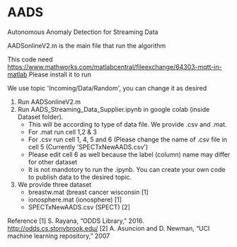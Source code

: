 # AADS
Autonomous Anomaly Detection for Streaming Data

AADSonlineV2.m is the main file that run the algorithm

This code need
https://www.mathworks.com/matlabcentral/fileexchange/64303-mqtt-in-matlab 
Please install it to run

We use topic 'Incoming/Data/Random', you can change it as desired

1) Run AADSonlineV2.m
2) Run AADS_Streaming_Data_Supplier.ipynb in google colab (inside Dataset folder).
   - This will be according to type of data file. We provide .csv and .mat.
   - For .mat run cell 1,2 & 3
   - For .csv run cell 1, 4, 5 and 6 (Please change the name of .csv file in cell 5 (Currently 'SPECTxNewAADS.csv')
   - Please edit cell 6 as well because the label (column) name may differ for other dataset
   - It is not mandotory to run the .ipynb. You can create your own code to publish data to the desired topic.
3) We provide three dataset
   - breastw.mat (breast cancer wisconsin [1]
   - ionosphere.mat (ionosphere) [1]
   - SPECTxNewAADS.csv (SPECT) [2]

Reference
[1] S. Rayana, “ODDS Library,” 2016. http://odds.cs.stonybrook.edu/
[2] A. Asuncion and D. Newman, “UCI machine learning repository,” 2007
 

